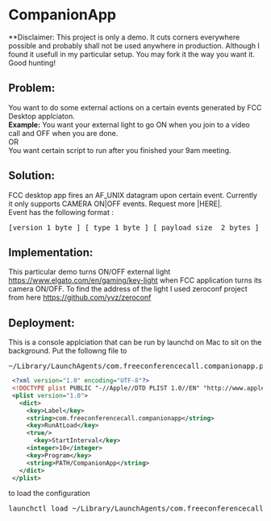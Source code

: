 # CompanionApp
**Disclaimer: This project is only a demo. It cuts corners everywhere possible and probably shall not be used anywhere in production. Although I found it usefull in my particular setup. You may fork it the way you want it. Good hunting!

## Problem:
You want to do some external actions on a certain events generated by FCC Desktop applciaton.<br> 
**Example:**
You want your external light to go ON when you join to a video call and OFF when you are done. 
<br>OR<br>
You want certain script to run after you finished your 9am meeting. 

## Solution:
FCC desktop app fires an AF_UNIX datagram  upon certain event. Currently it only supports CAMERA ON|OFF events. Request more |HERE|.<br>
Event has the following format :
<pre>
[version 1 byte ] [ type 1 byte ] [ payload size  2 bytes ] [ payload ... ] 
</pre>

## Implementation:
This particular demo turns ON/OFF external light https://www.elgato.com/en/gaming/key-light when FCC application turns its camera ON/OFF. To find the address of the light I used zeroconf project from here https://github.com/yvz/zeroconf

## Deployment:
This is a console applciation that can be run by launchd on Mac to sit on the background. 
Put the followng file to 
<pre>~/Library/LaunchAgents/com.freeconferencecall.companionapp.plist</pre>

```xml
 <?xml version="1.0" encoding="UTF-8"?>
 <!DOCTYPE plist PUBLIC "-//Apple//DTD PLIST 1.0//EN" "http://www.apple.com/DTDs/PropertyList-1.0.dtd">
 <plist version="1.0">
   <dict>
     <key>Label</key>
     <string>com.freeconferencecall.companionapp</string>
     <key>RunAtLoad</key>
     <true/>
       <key>StartInterval</key>
     <integer>10</integer>
     <key>Program</key>
     <string>PATH/CompanionApp</string>
   </dict>
 </plist>
```
to load the configuration 
<pre>launchctl load ~/Library/LaunchAgents/com.freeconferencecall.companionapp.plist</pre>

 
 
   


